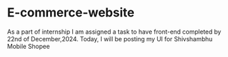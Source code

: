 # E-commerce-website
As a part of internship I am assigned a task to have front-end completed by 22nd of December,2024. Today, I will be posting my UI for Shivshambhu Mobile Shopee 
